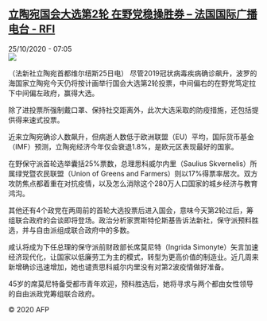 <!--1603608988000-->
[立陶宛国会大选第2轮 在野党稳操胜券 – 法国国际广播电台 - RFI](http://www.rfi.fr//cn/contenu/20201025-%E7%AB%8B%E9%99%B6%E5%AE%9B%E5%9B%BD%E4%BC%9A%E5%A4%A7%E9%80%89%E7%AC%AC2%E8%BD%AE-%E5%9C%A8%E9%87%8E%E5%85%9A%E7%A8%B3%E6%93%8D%E8%83%9C%E5%88%B8)
------

<div>25/10/2020 - 07:05</div><img src="https://s.rfi.fr/media/display/0853d458-168d-11eb-be5c-005056bf87d6/w:310/p:16x9/int0005b.201025140504.jpg"><div class="t-content__body u-clearfix"><p>（法新社立陶宛首都维尔纽斯25日电）    尽管2019冠状病毒疾病确诊飙升，波罗的海国家立陶宛今天仍将按计画举行国会大选第2轮投票，中间偏右的在野党笃定拉下中间偏左政府，赢得大选。</p><p>    除了进投票所强制戴口罩、保持社交距离外，此次大选采取的防疫措施，还包括提供得来速式投票。</p><p>    近来立陶宛确诊人数飙升，但病逝人数低于欧洲联盟（EU）平均，国际货币基金（IMF）预测，立陶宛经济今年仅会衰退1.8%，是欧元区表现最好的国家。</p><p>    在野保守派首轮选举囊括25%票数，总理思科威尔内里（Saulius Skvernelis）所属绿党暨农民联盟（Union of Greens and Farmers）则以17%得票率居次。双方攻防焦点都着重在对抗疫情，以及怎么消除这个280万人口国家的城乡经济与教育鸿沟。</p><p>    其他还有4个政党在两周前的首轮大选投票后进入国会，意味今天第2轮过后，筹组联合政府的会谈即将登场。政治分析家贾斯特伦斯基告诉法新社，保守派预料胜选，并与自由派组成联合政府中的多数。</p><p>    咸认将成为下任总理的保守派前财政部长席莫尼特（Ingrida Simonyte）矢言加速经济现代化，让国家以低廉劳工为主的模式，转型为更高价值的制造业。近几周来新增确诊迅速增加，她也谴责思科威尔内里没有对第2波疫情做好准备。</p><p>    45岁的席莫尼特备受都市青年欢迎，预料胜选后，她将寻求与两个都由女性领导的自由派政党筹组联合政府。</p><p class="t-copyright">© 2020 AFP</p>        </div>
